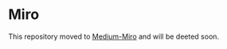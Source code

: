 # Miro

This repository moved to [Medium-Miro](https://github.com/EasyLOB/Medium-Miro) and will be deeted soon.
